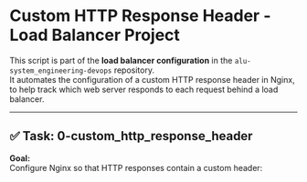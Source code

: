 # Custom HTTP Response Header - Load Balancer Project

This script is part of the **load balancer configuration** in the `alu-system_engineering-devops` repository.  
It automates the configuration of a custom HTTP response header in Nginx, to help track which web server responds to each request behind a load balancer.

---

## ✅ Task: 0-custom_http_response_header

**Goal:**  
Configure Nginx so that HTTP responses contain a custom header:


